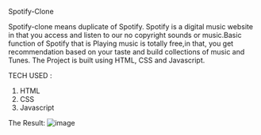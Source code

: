 Spotify-Clone


Spotify-clone means duplicate of Spotify. Spotify is a digital music website in that you access and listen  to our no copyright sounds or music.Basic function of Spotify that is Playing music is totally free,in that, you get recommendation based on your taste and build collections of music and Tunes.
The Project is built using HTML, CSS and Javascript.

TECH USED :
1)	HTML
2)	CSS
3)	Javascript

The Result:
![image](https://user-images.githubusercontent.com/91920203/192777549-95ee3103-ea34-4840-978f-70982550e654.png)
